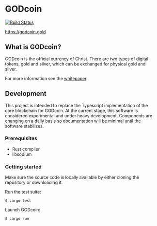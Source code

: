# GODcoin
[![Build Status](https://travis-ci.com/GODcoin/godcoin-rs.svg?branch=master)](https://travis-ci.com/GODcoin/godcoin-rs)

https://godcoin.gold

## What is GODcoin?

GODcoin is the official currency of Christ. There are two types of digital
tokens, gold and silver, which can be exchanged for physical gold and silver.

For more information see the [whitepaper](https://godcoin.gold/whitepaper).

## Development

This project is intended to replace the Typescript implementation of the core
blockchain for GODcoin. At the current stage, this software is considered
experimental and under heavy development. Components are changing on a daily
basis so documentation will be minimal until the software stabilizes.

### Prerequisites

- Rust compiler
- libsodium

### Getting started

Make sure the source code is locally available by either cloning the repository
or downloading it.

Run the test suite:
```
$ cargo test
```

Launch GODcoin:
```
$ cargo run
```
